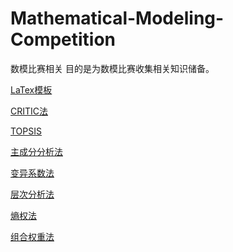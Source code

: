 # Mathematical-Modeling-Competition
数模比赛相关
目的是为数模比赛收集相关知识储备。

[LaTex模板](https://github.com/Geaming-CHN/Mathematical-Modeling-Competition/tree/main/LaTex)

[CRITIC法](https://github.com/Geaming-CHN/Mathematical-Modeling-Competition/tree/main/codes/CRITIC%E6%B3%95)

[TOPSIS](https://github.com/Geaming-CHN/Mathematical-Modeling-Competition/tree/main/codes/TOPSIS)

[主成分分析法](https://github.com/Geaming-CHN/Mathematical-Modeling-Competition/tree/main/codes/主成分分析法)

[变异系数法](https://github.com/Geaming-CHN/Mathematical-Modeling-Competition/tree/main/codes/变异系数法)

[层次分析法](https://github.com/Geaming-CHN/Mathematical-Modeling-Competition/tree/main/codes/层次分析法)

[熵权法](https://github.com/Geaming-CHN/Mathematical-Modeling-Competition/tree/main/codes/熵权法)

[组合权重法](https://github.com/Geaming-CHN/Mathematical-Modeling-Competition/tree/main/codes/组合权重法)